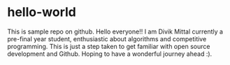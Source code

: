 # hello-world
This is sample repo on github.
Hello everyone!! I am Divik Mittal currently a pre-final year student, enthusiastic about algorithms and competitive programming.
This is just a step taken to get familiar with open source development and Github. Hoping to have a wonderful journey ahead :).
